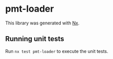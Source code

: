 # pmt-loader

This library was generated with [Nx](https://nx.dev).

## Running unit tests

Run `nx test pmt-loader` to execute the unit tests.
